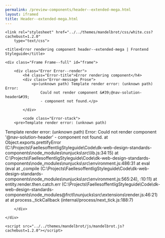 ```yaml
--- 
permalink: /preview-components/header--extended-mega.html
layout: iframed 
title: Header--extended-mega.html
---
```

<!DOCTYPE html>
<html lang="en-US" dir="ltr" class="no-js">

<head>
    <meta charset="UTF-8">
    <meta name="viewport" content="width=device-width, initial-scale=1">
    <script>
        window.frctl = {
            env: 'static'
        };
    </script>
    <script>
        var cl = document.querySelector('html').classList;
        cl.remove('no-js');
        cl.add('has-js');
    </script>
    <link rel="shortcut icon" href="../../themes/mandelbrot/favicon.ico" type="image/ico">

    <link rel="stylesheet" href="../../themes/mandelbrot/css/white.css?cachebust=1.2.0"
        type="text/css">

    <title>Error rendering component header--extended-mega | Frontend Styleguide</title>

</head>

<body>

    <div class="Frame Frame--full" id="frame">

        <div class="Error Error--render">
            <h4 class="Error-title">Error rendering component</h4>
            <div class="Error-message Prose">
                <p>(unknown path) Template render error: (unknown path) Error:
                    Could not render component &#39;@nav-solution-header&#39;
                    - component not found.</p>

            </div>

            <code class="Error-stack">
        <pre>Template render error: (unknown path)
  Template render error: (unknown path)
  Error: Could not render component '@nav-solution-header' - component not found.
    at Object.exports.prettifyError (C:\Projects\FaellesoffentligStyleguide\Code\dk-web-design-standards-components\node_modules\nunjucks\src\lib.js:34:15)
    at C:\Projects\FaellesoffentligStyleguide\Code\dk-web-design-standards-components\node_modules\nunjucks\src\environment.js:486:31
    at eval (eval at _compile (C:\Projects\FaellesoffentligStyleguide\Code\dk-web-design-standards-components\node_modules\nunjucks\src\environment.js:565:24), <anonymous>:10:11)
    at entity.render.then.catch.err (C:\Projects\FaellesoffentligStyleguide\Code\dk-web-design-standards-components\node_modules\@frctl\nunjucks\src\extensions\render.js:46:21)
    at <anonymous>
    at process._tickCallback (internal/process/next_tick.js:188:7)</pre>
    </code>

        </div>

    </div>

    <script src="../../themes/mandelbrot/js/mandelbrot.js?cachebust=1.2.0"></script>

</body>

</html>